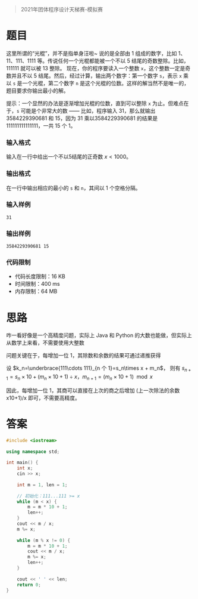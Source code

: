 > 2021年团体程序设计天梯赛-模拟赛

# 题目

这里所谓的“光棍”，并不是指单身汪啦~ 说的是全部由 1 组成的数字，比如 1、11、111、1111 等。传说任何一个光棍都能被一个不以 5 结尾的奇数整除。比如，111111 就可以被 13 整除。 现在，你的程序要读入一个整数 `x`，这个整数一定是奇数并且不以 5 结尾。然后，经过计算，输出两个数字：第一个数字 `s`，表示 `x` 乘以 `s` 是一个光棍，第二个数字 `n` 是这个光棍的位数。这样的解当然不是唯一的，题目要求你输出最小的解。

提示：一个显然的办法是逐渐增加光棍的位数，直到可以整除 `x` 为止。但难点在于，`s` 可能是个非常大的数 —— 比如，程序输入 31，那么就输出 3584229390681 和 15，因为 31 乘以3584229390681 的结果是 111111111111111，一共 15 个 1。

### 输入格式

输入在一行中给出一个不以5结尾的正奇数 $x<1000$。

### 输出格式

在一行中输出相应的最小的 `s` 和 `n`，其间以 1 个空格分隔。

### 输入样例

```in
31
```

### 输出样例

```out
3584229390681 15
```

### 代码限制

- 代码长度限制：16 KB
- 时间限制：400 ms
- 内存限制：64 MB

# 思路

咋一看好像是一个高精度问题，实际上 Java 和 Python 的大数也能做，但实际上从数学上来看，不需要使用大整数

问题关键在于，每增加一位 1，其除数和余数的结果可通过递推获得

设 $k_n=\underbrace{111\cdots 111}_{n 个 1}=s_n\times x + m_n$，
则有 $s_{n+1}=s_n\times 10+(m_n\times 10+1)\div x$，$m_{n+1}=(m_n\times 10 + 1)\mod x$

因此，每增加一位 1，其商可以直接在上次的商之后增加 (上一次除法的余数x10+1)/x 即可，不需要高精度。

# 答案

```c++
#include <iostream>
  
using namespace std;  
  
int main() {  
    int x;  
    cin >> x;  
  
    int m = 1, len = 1;  
  
    // 初始化：111...111 >= x  
    while (m < x) {  
        m = m * 10 + 1;  
        len++;  
    }  
    cout << m / x;  
    m %= x;  
  
    while (m % x != 0) {  
        m = m * 10 + 1;  
        cout << m / x;  
        m %= x;  
        len++;  
    }  
  
    cout << ' ' << len;  
    return 0;  
}
```